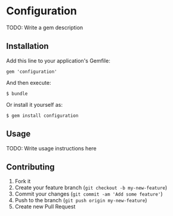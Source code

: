 # Configuration

TODO: Write a gem description

## Installation

Add this line to your application's Gemfile:

    gem 'configuration'

And then execute:

    $ bundle

Or install it yourself as:

    $ gem install configuration

## Usage

TODO: Write usage instructions here

## Contributing

1. Fork it
2. Create your feature branch (`git checkout -b my-new-feature`)
3. Commit your changes (`git commit -am 'Add some feature'`)
4. Push to the branch (`git push origin my-new-feature`)
5. Create new Pull Request
